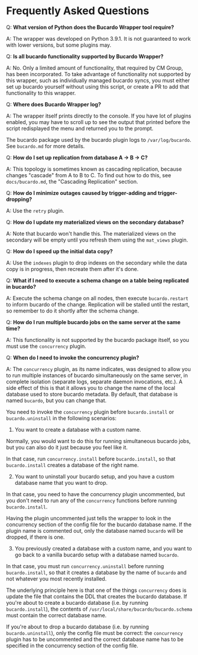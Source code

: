 # Frequently Asked Questions

Q: **What version of Python does the Bucardo Wrapper tool require?**

A: The wrapper was developed on Python 3.9.1. It is not guaranteed to work with
lower versions, but some plugins may.

Q: **Is all bucardo functionality supported by Bucardo Wrapper?**

A: No. Only a limited amount of functionality, that required by CM Group, has been
incorporated. To take advantage of functionality not supported by this wrapper,
such as individually managed bucardo syncs, you must either set up bucardo
yourself without using this script, or create a PR to add that functionality to
this wrapper.

Q: **Where does Bucardo Wrapper log?**

A: The wrapper itself prints directly to the console. If you have lot of
plugins enabled, you may have to scroll up to see the output that printed
before the script redisplayed the menu and returned you to the prompt.

The bucardo package used by the bucardo plugin logs to `/var/log/bucardo`.
See `bucardo.md` for more details.

Q: **How do I set up replication from database A -> B -> C?**

A: This topology is sometimes known as cascading replication, because changes
"cascade" from A to B to C. To find out how to do this, see `docs/bucardo.md`,
the "Cascading Replication" section.

Q: **How do I minimize outages caused by trigger-adding and trigger-dropping?**

A: Use the `retry` plugin.

Q: **How do I update my materialized views on the secondary database?**

A: Note that bucardo won't handle this. The materialized views on the secondary will
be empty until you refresh them using the `mat_views` plugin.

Q: **How do I speed up the initial data copy?**

A: Use the `indexes` plugin to drop indexes on the secondary while the data
copy is in progress, then recreate them after it's done.

Q: **What if I need to execute a schema change on a table being replicated in bucardo?**

A: Execute the schema change on all nodes, then execute `bucardo.restart` to
inform bucardo of the change. Replication will be stalled until the restart, so
remember to do it shortly after the schema change.

Q: **How do I run multiple bucardo jobs on the same server at the same time?**

A: This functionality is not supported by the bucardo package itself, so you must
use the `concurrency` plugin.

Q: **When do I need to invoke the concurrency plugin?**

A: The `concurrency` plugin, as its name indicates, was designed to allow you
to run multiple instances of bucardo simultaneously on the same server, in
complete isolation (separate logs, separate daemon invocations, etc.). A side
effect of this is that it allows you to change the name of the local database
used to store bucardo metadata. By default, that database is named `bucardo`,
but you can change that.

You need to invoke the `concurrency` plugin before `bucardo.install` or
`bucardo.uninstall` in the following scenarios:

1. You want to create a database with a custom name.

Normally, you would want to do this for running simultaneous bucardo jobs, but
you can also do it just because you feel like it.

In that case, run `concurrency.install` before `bucardo.install`, so that
`bucardo.install` creates a database of the right name.

2. You want to uninstall your bucardo setup, and you have a custom database
name that you want to drop.

In that case, you need to have the concurrency plugin uncommented, but you
don't need to run any of the `concurrency` functions before running
`bucardo.install`.

Having the plugin uncommented just tells the wrapper to look in the concurrency
section of the config file for the bucardo database name. If the plugin name is
commented out, only the database named `bucardo` will be dropped, if there is
one.

3. You previously created a database with a custom name, and you want to go
back to a vanilla bucardo setup with a database named `bucardo`.

In that case, you must run `concurrency.uninstall` before running
`bucardo.install`, so that it creates a database by the name of `bucardo` and
not whatever you most recently installed.

The underlying principle here is that one of the things `concurrency` does is
update the file that contains the DDL that creates the bucardo database. If
you're about to create a bucardo database (i.e. by running `bucardo.install`),
the contents of `/usr/local/share/bucardo/bucardo.schema` must contain the
correct database name.

If you're about to drop a bucardo database (i.e. by running
`bucardo.uninstall`), only the config file must be correct: the `concurrency`
plugin has to be uncommented and the correct database name has to be specified
in the concurrency section of the config file.
